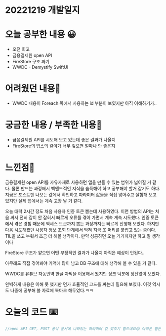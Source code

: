 # 20221219 개발일지

# 오늘 공부한 내용 😀

- 오전 회고
- 금융결제원 open API
- FireStore 구조 짜기
- WWDC - Demystify SwiftUI

# 어려웠던 내용🤯

- WWDC 내용이 Foreach 쪽에서 사용하는 id 부분이 보였지만 아직 이해하기가..

# 궁금한 내용 / 부족한 내용🤔

- 금융결제원 API를 시도해 보고 있는데 좋은 결과가 나올지
- FireStore의 뎁스의 깊이가 너무 깊으면 얼마나 안 좋은지

# 느낀점🤨

금융결제원 open API를 자유자재로 사용하면 앱을 만들 수 있는 범위가 넓어질 거 같다. 물론 만드는 과정에서 백엔드적인 지식을 습득해야 하고 공부해야 할거 같기도 하다. 지금은 포스트맨 나오는 값에서 확인하고 파라미터 값들을 직접 넣어주고 실험해 보고 있지만 실제 앱에서는 계속 고장 날 거 같다.

오늘 대략 2시간 정도 처음 사용자 인증 토큰 뽑는데 사용하였다. 이런 방법의 API는 처음 써서 전혀 감이 안 잡혀서 빠르게 오류를 겪어 가면서 계속 계속 시도했다. 인증 토큰에서 겪은 경험 때문에 액세스 토큰까지 뽑는 과정까지는 빠르게 진행해 보았다. 하지만 다음 시도해봤던 사용자 정보 조회 단계에서 막혀 지금 또 머리를 붙잡고 있는 중이다. TIL을 쓰고 누워서 조금 더 해볼 생각이다. 만약 성공하면 오늘 거기까지만 하고 잘 생각이다

FireStore 구조가 얕으면 어떤 부정적인 결과가 나올지 아직은 예상이 안된다..

아무래도 직접 겪어봐야 기억에 많이 남고 DB 구조에 대해 생각해 볼 수 있을 거 같다.

WWDC를 유튜브 자동번역 한글 자막을 이용해서 봤지만 싱크 덕분에 정신없이 보았다.

완벽하게 내용은 이해 못 했지만 먼가 효율적인 코드를 짜는데 필요해 보였다. 이것 역시도 나중에 공부해 볼 자료에 북마크 해두었다.ㅋㅋ

# 오늘의 코드 ⌨️

```swift
//open API GET, POST 공식 문서에 나와있는 파라미터 값 맞추기 힘드네요😥 아직은 힘든 길..
```